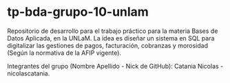 # tp-bda-grupo-10-unlam
Repositorio de desarrollo para el trabajo práctico para la materia Bases de Datos Aplicada, en la UNLaM. La idea es diseñar un sistema en SQL para digitalizar las gestiones de pagos, facturación, cobranzas y morosidad (Según la normativa de la AFIP vigente). 

Integrantes del grupo (Nombre Apellido - Nick de GitHub):
Catania Nicolas - nicolascatania.
